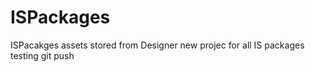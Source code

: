 # ISPackages
ISPacakges assets stored from Designer
new projec for all IS packages
testing git push
